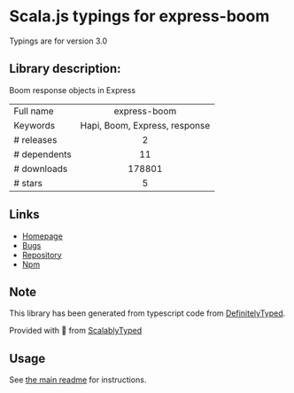 
# Scala.js typings for express-boom

Typings are for version 3.0

## Library description:
Boom response objects in Express

|                    |                 |
| ------------------ | :-------------: |
| Full name          | express-boom |
| Keywords           | Hapi, Boom, Express, response |
| # releases         | 2 |
| # dependents       | 11 |
| # downloads        | 178801 |
| # stars            | 5 |

## Links
- [Homepage](https://github.com/scottcorgan/express-boom)
- [Bugs](https://github.com/scottcorgan/express-boom/issues)
- [Repository](https://github.com/scottcorgan/express-boom)
- [Npm](https://www.npmjs.com/package/express-boom)
    


## Note
This library has been generated from typescript code from [DefinitelyTyped](https://definitelytyped.org).

Provided with :purple_heart: from [ScalablyTyped](https://github.com/oyvindberg/ScalablyTyped)

## Usage
See [the main readme](../../readme.md) for instructions.


